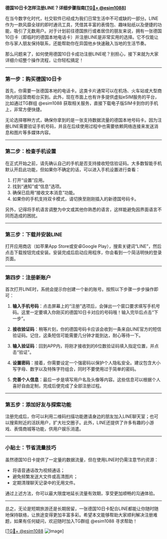 **德国10日卡怎样注册LINE？详细步骤指南[[TG💪+ @esim1088](https://t.me/s/esim1088)]**

在当今数字化时代，社交软件已经成为我们日常生活中不可或缺的一部分。LINE作为一款风靡全球的即时通讯工具，凭借其丰富的表情包、趣味贴纸以及便捷的功能，吸引了无数用户。对于计划前往德国旅行或者居住的朋友来说，拥有一张德国10日卡（即临时的德国本地电话卡）并注册LINE是非常实用的选择。它不仅能让你与家人朋友保持联系，还能帮助你在异国他乡快速融入当地的生活节奏。

那么问题来了，如何使用德国10日卡成功注册LINE呢？别担心，接下来就为大家详细介绍整个操作流程，让你轻松搞定！

---

### **第一步：购买德国10日卡**
首先，你需要一张德国本地的电话卡。这类卡片通常可以在机场、火车站或大型商场内的运营商柜台买到。此外，现在市面上也有许多提供虚拟eSIM服务的平台，比如通过TG群组 @esim1088 获取相关服务，直接下载电子版SIM卡到你的手机上，非常方便快捷。

无论选择哪种方式，确保你拿到的是一张支持数据流量的德国本地号码卡。因为注册LINE需要验证手机号码，并且在后续使用过程中也需要依赖网络连接来发送消息和图片等多媒体内容。

---

### **第二步：检查手机设置**
在正式开始之前，请先确认自己的手机是否支持接收短信验证码。大多数智能手机默认开启此功能，但如果你不确定的话，可以进入手机设置进行查看：

1. 打开“设置”应用。
2. 找到“通知”或“信息”选项。
3. 确保已启用“接收文本消息”功能。
4. 如果你的手机支持双卡模式，请切换至刚刚插入的新德国号码卡。

另外，记得将手机语言调整为中文或其他你熟悉的语言，这样能避免因界面语言不同而造成的困扰。

---

### **第三步：下载并安装LINE**
打开应用商店（如苹果App Store或安卓Google Play），搜索关键词“LINE”，然后点击下载按钮完成安装。安装完成后启动应用程序，你会看到一个简洁明快的登录页面。

---

### **第四步：注册新账户**
首次打开LINE时，系统会提示你创建一个新的账号。按照以下步骤一步步操作即可：

1. **输入手机号码**：点击屏幕上的“注册”选项后，会弹出一个窗口要求填写手机号码。这里一定要填入你刚买的德国10日卡对应的号码哦！输入完毕后点击“下一步”。

2. **接收验证码**：稍等片刻，你的德国号码卡应该会收到一条来自LINE官方的短信验证码。记住，这条短信可能需要几分钟才能到达，耐心等待一下。

3. **输入验证码**：回到APP内，将刚才接收到的6位数验证码填入指定位置，并点击“验证”。

4. **设置密码**：接着，你需要设定一个强密码以保护个人隐私安全。建议包含大小写字母、数字以及特殊字符组合，同时不要使用过于简单的密码。

5. **完善个人信息**：最后一步是填写用户名及头像等内容。这些信息可以根据个人喜好自由定制，完成后便完成了全部注册过程。

---

### **第五步：添加好友与探索功能**
注册完成后，你可以利用二维码扫描功能邀请身边的朋友加入LINE聊天室；也可以搜索附近的活跃用户，扩大社交圈子。此外，LINE还提供了许多有趣的小游戏、表情商城等功能，供用户娱乐消遣。

---

### **小贴士：节省流量技巧**
虽然德国10日卡提供了一定量的数据流量，但在使用LINE时仍需注意节约资源：

- 将语音通话改为视频通话；
- 避免频繁发送大文件或高清图片；
- 定期清理聊天记录中的无用文件。

通过上述方法，你可以最大限度地延长流量有效期，享受更加顺畅的沟通体验。

---

总之，无论是短期旅游还是长期居留，一张德国10日卡配合LINE都能让你随时随地保持联络，让旅途变得更加丰富多彩。希望本文能够帮助大家顺利解决注册难题，如果有任何疑问，欢迎随时加入TG群组 @esim1088 寻求帮助！

[[TG💪+ @esim1088](https://t.me/s/esim1088) ![Image](https://i.postimg.cc/4NQfJmqS/Snipaste-2025-05-13-00-14-12.png)]